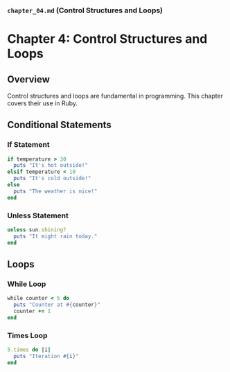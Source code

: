 
### `chapter_04.md` (Control Structures and Loops)

# Chapter 4: Control Structures and Loops

## Overview
Control structures and loops are fundamental in programming. This chapter covers their use in Ruby.

## Conditional Statements
### If Statement

```ruby
if temperature > 30
  puts "It's hot outside!"
elsif temperature < 10
  puts "It's cold outside!"
else
  puts "The weather is nice!"
end
```


### Unless Statement
```ruby
unless sun.shining?
  puts "It might rain today."
end
```


## Loops
### While Loop
```ruby
while counter < 5 do
  puts "Counter at #{counter}"
  counter += 1
end
```


### Times Loop
```ruby
5.times do |i|
  puts "Iteration #{i}"
end
```
